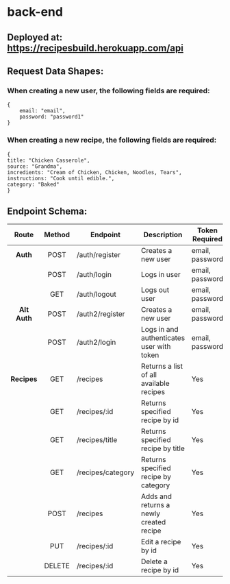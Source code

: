 # back-end

## Deployed at: https://recipesbuild.herokuapp.com/api

## Request Data Shapes:

### When creating a new user, the following fields are required:

```
{
	email: "email",
	password: "password1"
}
```

### When creating a new recipe, the following fields are required:

```
{
title: "Chicken Casserole",
source: "Grandma",
incredients: "Cream of Chicken, Chicken, Noodles, Tears",
instructions: "Cook until edible.",
category: "Baked"
}
```

## Endpoint Schema:

|    Route    | Method | Endpoint          | Description                               | Token Required     |
| :---------: | :----: | ----------------- | ----------------------------------------- | ------------------ |
|  **Auth**   |  POST  | /auth/register    | Creates a new user                        | email, password    |
|             |  POST  | /auth/login       | Logs in user                              | email, password    |
|             |  GET   | /auth/logout      | Logs out user                             | email, password    |
|**Alt Auth** |  POST  | /auth2/register   | Creates a new user                        | email, password    |
|             |  POST  | /auth2/login      | Logs in and authenticates user with token | email, password    |
| **Recipes** |  GET   | /recipes          | Returns a list of all available recipes   | Yes                |
|             |  GET   | /recipes/:id      | Returns specified recipe by id            | Yes                |
|             |  GET   | /recipes/title    | Returns specified recipe by title         | Yes                |
|             |  GET   | /recipes/category | Returns specified recipe by category      | Yes                |
|             |  POST  | /recipes          | Adds and returns a newly created recipe   | Yes                |
|             |  PUT   | /recipes/:id      | Edit a recipe by id                       | Yes                |
|             | DELETE | /recipes/:id      | Delete a recipe by id                     | Yes                |
